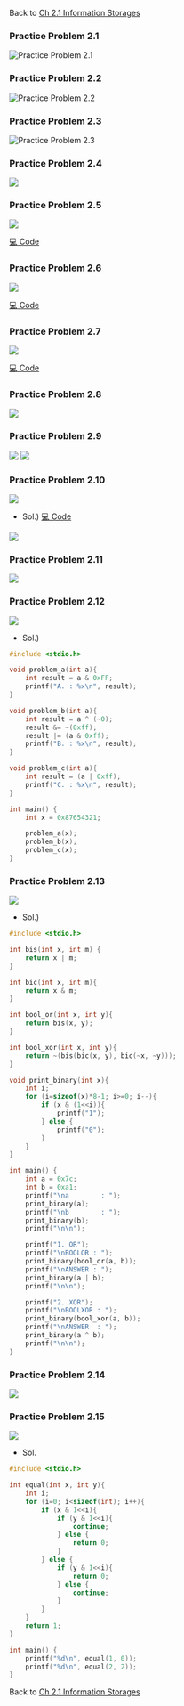 Back to [Ch 2.1 Information Storages](https://github.com/JoonHyeok-hozy-Kim/computer_systems_study/blob/main/contents/ch_02/notes/01.md)


### Practice Problem 2.1
![Practice Problem 2.1](https://github.com/JoonHyeok-hozy-Kim/computer_systems_study/blob/main/contents/ch_02/problems/practice_problems/01.png)

### Practice Problem 2.2
![Practice Problem 2.2](https://github.com/JoonHyeok-hozy-Kim/computer_systems_study/blob/main/contents/ch_02/problems/practice_problems/02.png)

### Practice Problem 2.3
![Practice Problem 2.3](https://github.com/JoonHyeok-hozy-Kim/computer_systems_study/blob/main/contents/ch_02/problems/practice_problems/03.png)

### Practice Problem 2.4
![](https://github.com/JoonHyeok-hozy-Kim/computer_systems_study/blob/main/contents/ch_02/problems/practice_problems/04.png)

### Practice Problem 2.5
![](https://github.com/JoonHyeok-hozy-Kim/computer_systems_study/blob/main/contents/ch_02/problems/practice_problems/05.png)

[:computer: Code](https://github.com/JoonHyeok-hozy-Kim/computer_systems_study/blob/main/contents/ch_02/problems/practice_problems/05.c)

### Practice Problem 2.6
![](https://github.com/JoonHyeok-hozy-Kim/computer_systems_study/blob/main/contents/ch_02/problems/practice_problems/06.png)

[:computer: Code](https://github.com/JoonHyeok-hozy-Kim/computer_systems_study/blob/main/contents/ch_02/problems/practice_problems/06.py)

### Practice Problem 2.7
![](https://github.com/JoonHyeok-hozy-Kim/computer_systems_study/blob/main/contents/ch_02/problems/practice_problems/07.png)

[:computer: Code](https://github.com/JoonHyeok-hozy-Kim/computer_systems_study/blob/main/contents/ch_02/problems/practice_problems/07.c)

### Practice Problem 2.8
![](https://github.com/JoonHyeok-hozy-Kim/computer_systems_study/blob/main/contents/ch_02/problems/practice_problems/08.png)

### Practice Problem 2.9
![](https://github.com/JoonHyeok-hozy-Kim/computer_systems_study/blob/main/contents/ch_02/problems/practice_problems/09-1.png)
![](https://github.com/JoonHyeok-hozy-Kim/computer_systems_study/blob/main/contents/ch_02/problems/practice_problems/09-2.png)

### Practice Problem 2.10
![](https://github.com/JoonHyeok-hozy-Kim/computer_systems_study/blob/main/contents/ch_02/problems/practice_problems/10.png)

* Sol.) [:computer: Code](https://github.com/JoonHyeok-hozy-Kim/computer_systems_study/blob/main/contents/ch_02/problems/practice_problems/10.c)

![](https://github.com/JoonHyeok-hozy-Kim/computer_systems_study/blob/main/contents/ch_02/problems/practice_problems/10-sol.png)

### Practice Problem 2.11
![](https://github.com/JoonHyeok-hozy-Kim/computer_systems_study/blob/main/contents/ch_02/problems/practice_problems/11.png)

### Practice Problem 2.12
![](https://github.com/JoonHyeok-hozy-Kim/computer_systems_study/blob/main/contents/ch_02/problems/practice_problems/12.png)
* Sol.)

```C
#include <stdio.h>

void problem_a(int a){
    int result = a & 0xFF;
    printf("A. : %x\n", result);
}

void problem_b(int a){
    int result = a ^ (~0);
    result &= ~(0xff);
    result |= (a & 0xff);
    printf("B. : %x\n", result);
}

void problem_c(int a){
    int result = (a | 0xff);
    printf("C. : %x\n", result);
}

int main() {
    int x = 0x87654321;

    problem_a(x);
    problem_b(x);
    problem_c(x);
}
```



### Practice Problem 2.13
![](https://github.com/JoonHyeok-hozy-Kim/computer_systems_study/blob/main/contents/ch_02/problems/practice_problems/13.png)
* Sol.)

```C
#include <stdio.h>

int bis(int x, int m) {
    return x | m;
}

int bic(int x, int m){
    return x & m;
}

int bool_or(int x, int y){
    return bis(x, y);
}

int bool_xor(int x, int y){
    return ~(bis(bic(x, y), bic(~x, ~y)));
}

void print_binary(int x){
    int i;
    for (i=sizeof(x)*8-1; i>=0; i--){
        if (x & (1<<i)){
            printf("1");
        } else {
            printf("0");
        }
    }
}

int main() {
    int a = 0x7c;
    int b = 0xa1;
    printf("\na        : ");
    print_binary(a);
    printf("\nb        : ");
    print_binary(b);
    printf("\n\n");

    printf("1. OR");
    printf("\nBOOLOR : ");
    print_binary(bool_or(a, b));
    printf("\nANSWER : ");
    print_binary(a | b);
    printf("\n\n");

    printf("2. XOR");
    printf("\nBOOLXOR : ");
    print_binary(bool_xor(a, b));
    printf("\nANSWER  : ");
    print_binary(a ^ b);
    printf("\n\n");
}
```


### Practice Problem 2.14
![](https://github.com/JoonHyeok-hozy-Kim/computer_systems_study/blob/main/contents/ch_02/problems/practice_problems/14.png)


### Practice Problem 2.15
![](https://github.com/JoonHyeok-hozy-Kim/computer_systems_study/blob/main/contents/ch_02/problems/practice_problems/15.png)
* Sol.

```C
#include <stdio.h>

int equal(int x, int y){
    int i;
    for (i=0; i<sizeof(int); i++){
        if (x & 1<<i){
            if (y & 1<<i){
                continue;
            } else {
                return 0;
            }
        } else {
            if (y & 1<<i){
                return 0;
            } else {
                continue;
            }
        }
    }
    return 1;
}

int main() {
    printf("%d\n", equal(1, 0));
    printf("%d\n", equal(2, 2));
}
```








Back to [Ch 2.1 Information Storages](https://github.com/JoonHyeok-hozy-Kim/computer_systems_study/blob/main/contents/ch_02/notes/01.md)